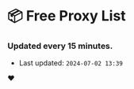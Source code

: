 # :package: Free Proxy List
### Updated every 15 minutes.

- Last updated: `2024-07-02 13:39`

:heart:
